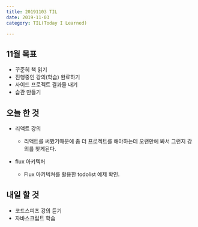 ```yaml
---
title: 20191103 TIL
date: 2019-11-03
category: TIL(Today I Learned)

---
```


## 11월 목표

- 꾸준히 책 읽기
- 진행중인 강의(학습) 완료하기
- 사이드 프로젝트 결과물 내기
- 습관 만들기

## 오늘 한 것

- 리액트 강의
  - 리액트를 써봤기때문에 좀 더 프로젝트를 해야하는데 오랜만에 봐서 그런지 강의를 찾게된다.

- flux 아키텍처
  - Flux 아키텍쳐를 활용한 todolist 예제 확인.

## 내일 할 것

- 코드스피츠 강의 듣기
- 자바스크립트 학습